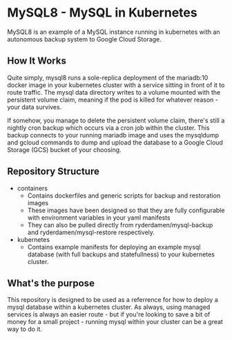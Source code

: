 # MySQL8 - MySQL in Kubernetes
MySQL8 is an example of a MySQL instance running in kubernetes with an autonomous backup system to Google Cloud Storage.

## How It Works
Quite simply, mysql8 runs a sole-replica deployment of the mariadb:10 docker image in your kubernetes cluster with a service sitting in front of it to route traffic. The mysql data directory writes to a volume mounted with the persistent volume claim, meaning if the pod is killed for whatever reason - your data survives.

If somehow, you manage to delete the persistent volume claim, there's still a nightly cron backup which occurs via a cron job within the cluster. This backup connects to your running mariadb image and uses the mysqldump and gcloud commands to dump and upload the database to a Google Cloud Storage (GCS) bucket of your choosing.

## Repository Structure
- containers
    - Contains dockerfiles and generic scripts for backup and restoration images
    - These images have been designed so that they are fully configurable with environment variables in your yaml manifests
    - They can also be pulled directly from ryderdamen/mysql-backup and ryderdamen/mysql-restore respectively.
- kubernetes
    - Contains example manifests for deploying an example mysql database (with full backups and statefullness) to your kubernetes cluster.

## What's the purpose
This repository is designed to be used as a referrence for how to deploy a mysql database within a kubernetes cluster. As always, using managed services is always an easier route - but if you're looking to save a bit of money for a small project - running mysql within your cluster can be a great way to do it.
